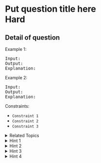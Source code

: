 # Put question title here<br> Hard

## Detail of question

Example 1:

<pre>
Input:
Output:
Explanation:
</pre>

Example 2:

<pre>
Input:
Output:
Explanation:
</pre>

Constraints:

-   `Constraint 1`
-   `Constraint 2`
-   `Constraint 3`

<details>

<summary> Related Topics </summary>

-   `Topic 1`
-   `Topic 2`

</details>

<details>
<summary> Hint 1 </summary>
Hint 1
</details>

<details>
<summary> Hint 2 </summary>
Hint 2
</details>

<details>
<summary> Hint 3 </summary>
Hint 3
</details>

<details>
<summary> Hint 4 </summary>
Hint 4
</details>
